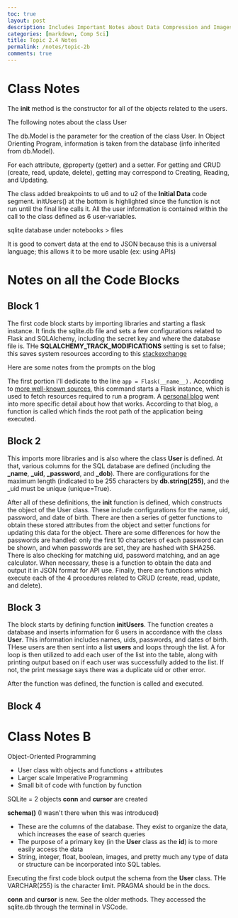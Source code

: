 ```yaml
---
toc: true
layout: post
description: Includes Important Notes about Data Compression and Images
categories: [markdown, Comp Sci]
title: Topic 2.4 Notes
permalink: /notes/topic-2b
comments: true
---
```


# Class Notes

The __init__ method is the constructor for all of the objects related to the users.

The following notes about the class User

The db.Model is the parameter for the creation of the class User. In Object Orienting Program, information is taken from the database (info inherited from db.Model). 

For each attribute, @property (getter) and a setter. For getting and CRUD (create, read, update, delete), getting may correspond to Creating, Reading, and Updating.


The class added breakpoints to u6 and to u2 of the **Initial Data** code segment. initUsers() at the bottom is highlighted since the function is not run until the final line calls it. All the user information is contained within the call to the class defined as 6 user-variables.

sqlite database under notebooks > files


It is good to convert data at the end to JSON because this is a universal language; this allows it to be more usable (ex: using APIs)


# Notes on all the Code Blocks

## Block 1

The first code block starts by importing libraries and starting a flask instance. It finds the sqlite.db file and sets a few configurations related to Flask and SQLAlchemy, including the secret key and where the database file is. THe **SQLALCHEMY_TRACK_MODIFICATIONS** setting is set to false; this saves system resources according to this [stackexchange](https://stackoverflow.com/questions/33738467/how-do-i-know-if-i-can-disable-sqlalchemy-track-modifications)

Here are some notes from the prompts on the blog

The first portion I'll dedicate to the line `app = Flask(__name__).` According to [more well-known sources](https://www.geeksforgeeks.org/why-do-we-pass-__name__-to-the-flask-class/), this command starts a Flask instance, which is used to fetch resources required to run a program. A [personal blog](https://blog.miguelgrinberg.com/post/why-do-we-pass-name-to-the-flask-class) went into more specific detail about how that works. According to that blog, a function is called which finds the root path of the application being executed.

## Block 2

This imports more libraries and is also where the class **User** is defined. At that, various columns for the SQL database are defined (including the **_name**, **_uid**, **_password**, and **_dob**). There are configurations for the maximum length (indicated to be 255 characters by **db.string(255)**, and the _uid must be unique (unique=True).

After all of these definitions, the **__init__** function is defined, which constructs the object of the User class. These include configurations for the name, uid, password, and date of birth. There are then a series of getter functions to obtain these stored attributes from the object and setter functions for updating this data for the object. There are some differences for how the passwords are handled: only the first 10 characters of each password can be shown, and when passwords are set, they are hashed with SHA256. There is also checking for matching uid, password matching, and an age calculator. When necessary, these is a function to obtain the data and output it in JSON format for API use. Finally, there are functions which execute each of the 4 procedures related to CRUD (create, read, update, and delete).

## Block 3

The block starts by defining function **initUsers**. The function creates a database and inserts information for 6 users in accordance with the class **User**. This information includes names, uids, passwords, and dates of birth. THese users are then sent into a list **users** and loops through the list. A for loop is then utilized to add each user of the list into the table, along with printing output based on if each user was successfully added to the list. If not, the print message says there was a duplicate uid or other error.

After the function was defined, the function is called and executed.

## Block 4





# Class Notes B

Object-Oriented Programming
- User class with objects and functions + attributes
- Larger scale
Imperative Programming
- Small bit of code with function by function


SQLite = 2 objects
**conn** and **cursor** are created

**schema()** (I wasn't there when this was introduced)

- These are the columns of the database. They exist to organize the data, which increases the ease of search queries
- The purpose of a primary key (in the **User** class as the **id**) is to more easily access the data
- String, integer, float, boolean, images, and pretty much any type of data or structure can be incorporated into SQL tables.


Executing the first code block output the schema from the **User** class. THe VARCHAR(255) is the character limit. PRAGMA should be in the docs.

**conn** and **cursor** is new. See the older methods. They accessed the sqlite.db through the terminal in VSCode.
